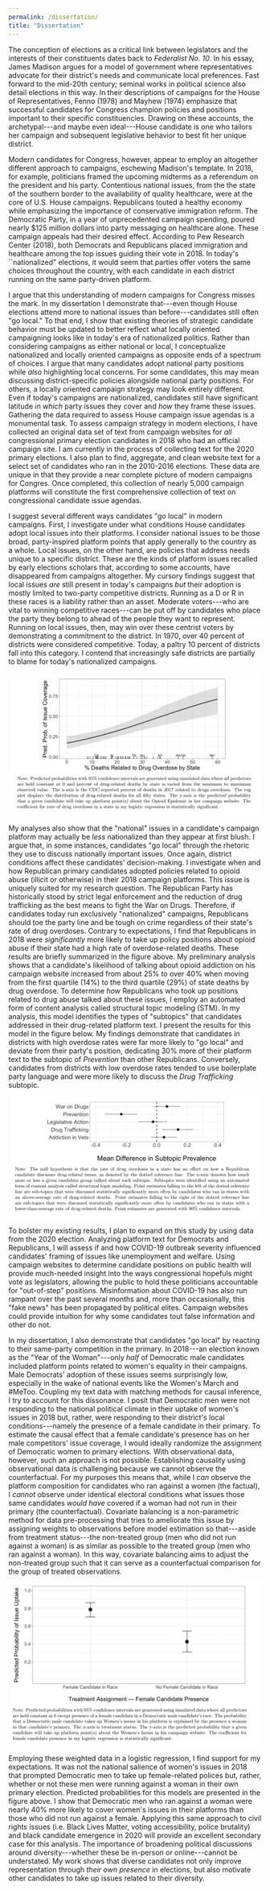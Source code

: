 ```yaml
---
permalink: /dissertation/
title: "Dissertation"
---
```


The conception of elections as a critical link between legislators and the interests of their constituents dates back to *Federalist No. 10*. In his essay, James Madison argues for a model of government where representatives advocate for their district's needs and communicate local preferences. Fast forward to the mid-20th century; seminal works in political science also detail elections in this way. In their descriptions of campaigns for the House of Representatives, Fenno (1978) and Mayhew (1974) emphasize that successful candidates for Congress champion policies and positions important to their specific constituencies. Drawing on these accounts, the archetypal---and maybe even ideal---House candidate is one who tailors her campaign and subsequent legislative behavior to best fit her unique district.

Modern candidates for Congress, however, appear to employ an altogether different approach to campaigns, eschewing Madison's template. In 2018, for example, politicians framed the upcoming midterms as a referendum on the president and his party. Contentious national issues, from the the state of the southern border to the availability of quality healthcare, were at the core of U.S. House campaigns. Republicans touted a healthy economy while emphasizing the importance of conservative immigration reform. The Democratic Party, in a year of unprecedented campaign spending, poured nearly \$125 million dollars into party messaging on healthcare alone. These campaign appeals had their desired effect. According to Pew Research Center (2018), both Democrats and Republicans placed immigration and healthcare among the top issues guiding their vote in 2018. In today's ``nationalized" elections, it would seem that parties offer voters the same choices throughout the country, with each candidate in each district running on the same party-driven platform. 

I argue that this understanding of modern campaigns for Congress misses the mark. In my dissertation I demonstrate that---even though House elections attend more to national issues than before---candidates still often "go local." To that end, I show that existing theories of strategic candidate behavior must be updated to better reflect what locally oriented campaigning looks like in today's era of nationalized politics. Rather than considering campaigns as either national or local, I conceptualize nationalized and locally oriented campaigns as opposite ends of a spectrum of choices. I argue that many candidates adopt national party positions while *also* highlighting local concerns. For some candidates, this may mean discussing district-specific policies alongside national party positions. For others, a locally oriented campaign strategy may look entirely different. Even if today's campaigns are nationalized, candidates still have significant latitude in *which* party issues they cover and *how* they frame these issues. 
Gathering the data required to assess House campaign issue agendas is a monumental task. To assess campaign strategy in modern elections, I have collected an original data set of text from campaign websites for *all* congressional primary election candidates in 2018 who had an official campaign site. I am currently in the process of collecting text for the 2020 primary elections. I also plan to find, aggregate, and clean website text for a select set of candidates who ran in the 2010-2016 elections. These data are unique in that they provide a near complete picture of modern campaigns for Congres. Once completed, this collection of nearly 5,000 campaign platforms will constitute the first comprehensive collection of text on congressional candidate issue agendas.  

I suggest several different ways candidates "go local" in modern campaigns. First, I investigate under what conditions House candidates adopt local issues into their platforms. I consider national issues to be those broad, party-inspired platform points that apply generally to the country as a whole. Local issues, on the other hand, are policies that address needs unique to a specific district. These are the kinds of platform issues recalled by early elections scholars that, according to some accounts, have disappeared from campaigns altogether. My cursory findings suggest that local issues *are* still present in today's campaigns *but* their adoption is mostly limited to two-party competitive districts. Running as a D or R in these races is a liability rather than an asset. Moderate voters---who are vital to winning competitive races---can be put off by candidates who place the party they belong to ahead of the people they want to represent. Running on local issues, then, may win over these centrist voters by demonstrating a commitment to the district. In 1970, over 40 percent of districts were considered competitive. Today, a paltry 10 percent of districts fall into this category. I contend that increasingly safe districts are partially to blame for today's nationalized campaigns.

![](/images/research/op_ep.png)

My analyses also show that the "national" issues in a candidate's campaign platform may actually be *less* nationalized than they appear at first blush. I argue that, in some instances, candidates "go local" through the rhetoric they use to discuss nationally important issues. Once again, district conditions affect these candidates' decision-making. I investigate when and how Republican primary candidates adopted policies related to opioid abuse (illicit or otherwise) in their 2018 campaign platforms. This issue is uniquely suited for my research question. The Republican Party has historically stood by strict legal enforcement and the reduction of drug trafficking as the best means to fight the War on Drugs. Therefore, if candidates today run exclusively "nationalized" campaigns, Republicans should toe the party line and be tough on crime regardless of their state's rate of drug overdoses. Contrary to expectations, I find that Republicans in 2018 were *significantly* more likely to take up policy positions about opioid abuse if their state had a high rate of overdose-related deaths. These results are briefly summarized in the figure above.  My preliminary analysis shows that a candidate's likelihood of talking about opioid addiction on his campaign website increased from about 25% to over 40% when moving from the first quartile (14%) to the third quartile (29%) of state deaths by drug overdose. To determine *how* Republicans who took up positions related to drug abuse talked about these issues, I employ an automated form of content analysis called structural topic modeling (STM). In my analysis, this model identifies the types of "subtopics" that candidates addressed in their drug-related platform text. I present the results for this model in the figure below. My findings demonstrate that candidates in districts with high overdose rates were far more likely to "go local" and deviate from their party's position, dedicating 30% more of their platform text to the subtopic of *Prevention* than other Republicans. Conversely, candidates from districts with low overdose rates tended to use boilerplate party language and were more likely to discuss the *Drug Trafficking* subtopic.

![](/images/research/stm.png)

To bolster my existing results, I plan to expand on this study by using data from the 2020 election. Analyzing platform text for Democrats and Republicans, I will assess if and how COVID-19 outbreak severity influenced candidates' framing of issues like unemployment and welfare. Using campaign websites to determine candidate positions on public health will provide much-needed insight into the ways congressional hopefuls might vote as legislators, allowing the public to hold these politicians accountable for "out-of-step" positions. Misinformation about COVID-19 has also run rampant over the past several months and, more than occasionally, this "fake news" has been propagated by political elites. Campaign websites could provide intuition for why some candidates tout false information and other do not. 

In my dissertation, I also demonstrate that candidates "go local" by reacting to their same-party competition in the primary. In 2018---an election known as the "Year of the Woman"---only *half* of Democratic male candidates included platform points related to women's equality in their campaigns. Male Democrats' adoption of these issues seems surprisingly low, especially in the wake of national events like the Women's March and #MeToo. Coupling my text data with matching methods for causal inference, I try to account for this dissonance. I posit that Democratic men were not responding to the national political climate in their uptake of women's issues in 2018 but, rather, were responding to their district's local conditions---namely the presence of a female candidate in their primary. To estimate the causal effect that a female candidate's presence has on her male competitors' issue coverage, I would ideally randomize the assignment of Democratic women to primary elections. With observational data, however, such an approach is not possible. Establishing causality using observational data is challenging because we cannot observe the counterfactual. For my purposes this means that, while I *can* observe the platform composition for candidates who ran against a women (the factual), I *cannot* observe under identical electoral conditions what issues those same candidates *would have* covered if a woman had not run in their primary (the counterfactual). Covariate balancing is a non-parametric method for data pre-processing that tries to ameliorate this issue by assigning weights to observations before model estimation so that---aside from treatment status---the non-treated group (men who did not run against a woman) is as similar as possible to the treated group (men who ran against a woman). In this way, covariate balancing aims to adjust the non-treated group such that it can serve as a counterfactual comparison for the group of treated observations. 

![](/images/research/women.png)

Employing these weighted data in a logistic regression, I find support for my expectations. It was not the national salience of women's issues in 2018 that prompted Democratic men to take up female-related polices but, rather, whether or not these men were running against a woman in their own primary election. Predicted probabilities for this models are presented in the figure above. I show that Democratic men who ran against a woman were nearly 40% more likely to cover women's issues in their platforms than those who did not run against a female. Applying this same approach to civil rights issues (i.e. Black Lives Matter, voting accessibility, police brutality) and black candidate emergence in 2020 will provide an excellent secondary case for this analysis. The importance of broadening political discussions around diversity---whether these be in-person or online---cannot be understated. My work shows that diverse candidates not only improve representation through *their own presence* in elections, but also motivate other candidates to take up issues related to their diversity. 